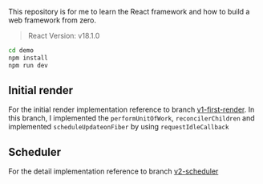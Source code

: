 This repository is for me to learn the React framework and how to build a web framework from zero.

> React Version: v18.1.0

```bash
cd demo
npm install
npm run dev
```

## Initial render

For the initial render implementation reference to branch [v1-first-render](https://github.com/yuyi2583/mini-react/tree/v1-first-render). In this branch, I implemented the `performUnitOfWork`, `reconcilerChildren` and implemented `scheduleUpdateonFiber` by using `requestIdleCallback`

## Scheduler

For the detail implementation reference to branch [v2-scheduler](https://github.com/yuyi2583/mini-react/tree/v2-scheduler)

